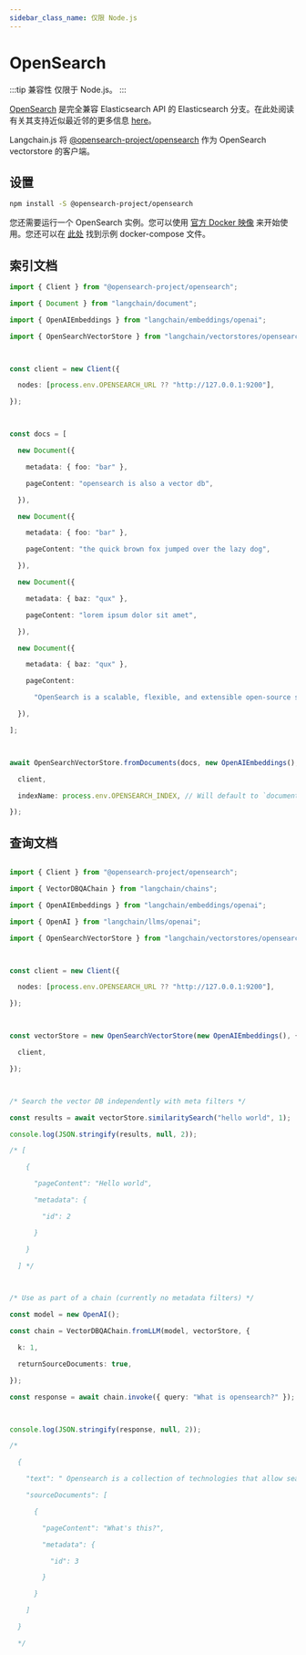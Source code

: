 ```yaml
---
sidebar_class_name: 仅限 Node.js
---
```


# OpenSearch

:::tip 兼容性
仅限于 Node.js。
:::

[OpenSearch](https://opensearch.org/) 是完全兼容 Elasticsearch API 的 Elasticsearch 分支。在此处阅读有关其支持近似最近邻的更多信息 [here](https://opensearch.org/docs/latest/search-plugins/knn/approximate-knn/)。

Langchain.js 将 [@opensearch-project/opensearch](https://opensearch.org/docs/latest/clients/javascript/index/) 作为 OpenSearch vectorstore 的客户端。

## 设置

```bash npm2yarn
npm install -S @opensearch-project/opensearch

```


您还需要运行一个 OpenSearch 实例。您可以使用 [官方 Docker 映像](https://opensearch.org/docs/latest/opensearch/install/docker/) 来开始使用。您还可以在 [此处](https://github.com/hwchase17/langchainjs/blob/main/examples/src/indexes/vector_stores/opensearch/docker-compose.yml) 找到示例 docker-compose 文件。

## 索引文档

```typescript
import { Client } from "@opensearch-project/opensearch";

import { Document } from "langchain/document";

import { OpenAIEmbeddings } from "langchain/embeddings/openai";

import { OpenSearchVectorStore } from "langchain/vectorstores/opensearch";



const client = new Client({

  nodes: [process.env.OPENSEARCH_URL ?? "http://127.0.0.1:9200"],

});



const docs = [

  new Document({

    metadata: { foo: "bar" },

    pageContent: "opensearch is also a vector db",

  }),

  new Document({

    metadata: { foo: "bar" },

    pageContent: "the quick brown fox jumped over the lazy dog",

  }),

  new Document({

    metadata: { baz: "qux" },

    pageContent: "lorem ipsum dolor sit amet",

  }),

  new Document({

    metadata: { baz: "qux" },

    pageContent:

      "OpenSearch is a scalable, flexible, and extensible open-source software suite for search, analytics, and observability applications",

  }),

];



await OpenSearchVectorStore.fromDocuments(docs, new OpenAIEmbeddings(), {

  client,

  indexName: process.env.OPENSEARCH_INDEX, // Will default to `documents`

});

```


## 查询文档

```typescript

import { Client } from "@opensearch-project/opensearch";

import { VectorDBQAChain } from "langchain/chains";

import { OpenAIEmbeddings } from "langchain/embeddings/openai";

import { OpenAI } from "langchain/llms/openai";

import { OpenSearchVectorStore } from "langchain/vectorstores/opensearch";



const client = new Client({

  nodes: [process.env.OPENSEARCH_URL ?? "http://127.0.0.1:9200"],

});



const vectorStore = new OpenSearchVectorStore(new OpenAIEmbeddings(), {

  client,

});



/* Search the vector DB independently with meta filters */

const results = await vectorStore.similaritySearch("hello world", 1);

console.log(JSON.stringify(results, null, 2));

/* [

    {

      "pageContent": "Hello world",

      "metadata": {

        "id": 2

      }

    }

  ] */



/* Use as part of a chain (currently no metadata filters) */

const model = new OpenAI();

const chain = VectorDBQAChain.fromLLM(model, vectorStore, {

  k: 1,

  returnSourceDocuments: true,

});

const response = await chain.invoke({ query: "What is opensearch?" });



console.log(JSON.stringify(response, null, 2));

/* 

  {

    "text": " Opensearch is a collection of technologies that allow search engines to publish search results in a standard format, making it easier for users to search across multiple sites.",

    "sourceDocuments": [

      {

        "pageContent": "What's this?",

        "metadata": {

          "id": 3

        }

      }

    ]

  } 

  */

```

